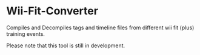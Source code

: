 # Wii-Fit-Converter
Compiles and Decompiles tags and timeline files from different wii fit (plus) training events.

Please note that this tool is still in development.
